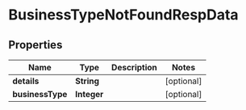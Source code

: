 # BusinessTypeNotFoundRespData

## Properties
Name | Type | Description | Notes
------------ | ------------- | ------------- | -------------
**details** | **String** |  |  [optional]
**businessType** | **Integer** |  |  [optional]

